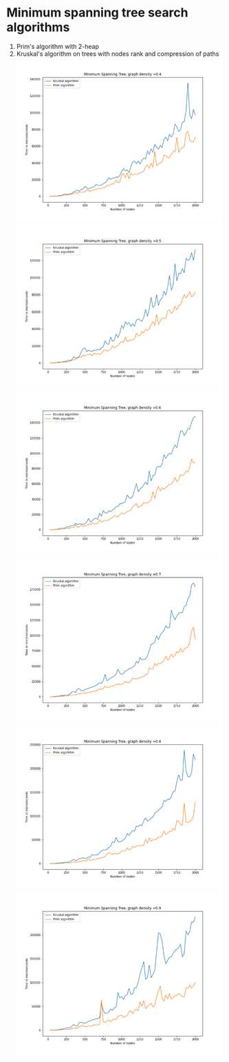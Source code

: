 # Minimum spanning tree search algorithms

1. Prim's algorithm with 2-heap
2. Kruskal's algorithm on trees with nodes rank and compression of paths
![density=0.4](https://github.com/rayonnant14/minimum-spanning-tree/blob/main/data/0.4.png)
![density=0.5](https://github.com/rayonnant14/minimum-spanning-tree/blob/main/data/0.5.png)
![density=0.6](https://github.com/rayonnant14/minimum-spanning-tree/blob/main/data/0.6.png)
![density=0.7](https://github.com/rayonnant14/minimum-spanning-tree/blob/main/data/0.7.png)
![density=0.8](https://github.com/rayonnant14/minimum-spanning-tree/blob/main/data/0.8.png)
![density=0.9](https://github.com/rayonnant14/minimum-spanning-tree/blob/main/data/0.9.png)
